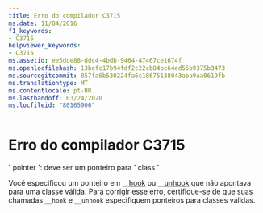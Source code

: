 ```yaml
---
title: Erro do compilador C3715
ms.date: 11/04/2016
f1_keywords:
- C3715
helpviewer_keywords:
- C3715
ms.assetid: ee5dce88-ddc4-4bdb-9464-47467ce1674f
ms.openlocfilehash: 13befc17b94fdf2c22cb84bc64ed55b9375b3473
ms.sourcegitcommit: 857fa6b530224fa6c18675138043aba9aa0619fb
ms.translationtype: MT
ms.contentlocale: pt-BR
ms.lasthandoff: 03/24/2020
ms.locfileid: "80165906"
---
```

# <a name="compiler-error-c3715"></a>Erro do compilador C3715

' pointer ': deve ser um ponteiro para ' class '

Você especificou um ponteiro em [__hook](../../cpp/hook.md) ou [__unhook](../../cpp/unhook.md) que não apontava para uma classe válida. Para corrigir esse erro, certifique-se de que suas chamadas `__hook` e `__unhook` especifiquem ponteiros para classes válidas.
